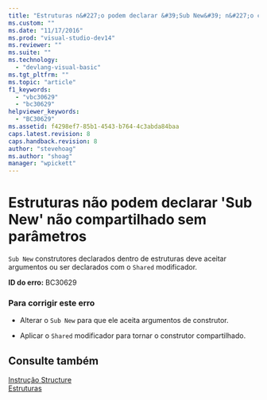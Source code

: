 ```yaml
---
title: "Estruturas n&#227;o podem declarar &#39;Sub New&#39; n&#227;o compartilhado sem par&#226;metros | Microsoft Docs"
ms.custom: ""
ms.date: "11/17/2016"
ms.prod: "visual-studio-dev14"
ms.reviewer: ""
ms.suite: ""
ms.technology: 
  - "devlang-visual-basic"
ms.tgt_pltfrm: ""
ms.topic: "article"
f1_keywords: 
  - "vbc30629"
  - "bc30629"
helpviewer_keywords: 
  - "BC30629"
ms.assetid: f4298ef7-85b1-4543-b764-4c3abda84baa
caps.latest.revision: 8
caps.handback.revision: 8
author: "stevehoag"
ms.author: "shoag"
manager: "wpickett"
---
```

# Estruturas n&#227;o podem declarar &#39;Sub New&#39; n&#227;o compartilhado sem par&#226;metros
`Sub New` construtores declarados dentro de estruturas deve aceitar argumentos ou ser declarados com o `Shared` modificador.  
  
 **ID do erro:** BC30629  
  
### Para corrigir este erro  
  
-   Alterar o `Sub New` para que ele aceita argumentos de construtor.  
  
-   Aplicar o `Shared` modificador para tornar o construtor compartilhado.  
  
## Consulte também  
 [Instrução Structure](../../visual-basic/language-reference/statements/structure-statement.md)   
 [Estruturas](../../visual-basic/programming-guide/language-features/data-types/structures.md)